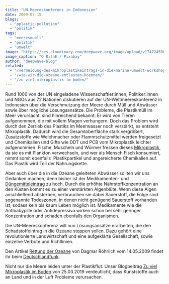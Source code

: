 ```yaml
---
title: "UN-Meereskonferenz in Indonesien"
date: 2009-05-15
blogs: 
  - "pplastic-pollution"
  - "politik"
tags: 
  - "meeresmuell"
  - "politik"
  - "umwelt"
image: "https://res.cloudinary.com/deepwave-org/image/upload/v1747245004/deepwave.org/garbage-2729608_1920.jpg"
image_caption: "© RitaE / Pixabay"
author: "deepwave-blog"
related: 
  - "/vermeidung-des-mikroplastikeintrags-in-die-marine-umwelt-workshop/"
  - "/wie-wir-die-ozeane-entlasten-koennen/"
  - "/zu-viel-mikroplastik-im-boden/"
---
```


Rund 1000 von der UN eingeladene Wissenschaftler:innen, Politiker:innen und NGOs aus 72 Nationen diskutieren auf der UN-Weltmeereskonferenz in Indonesien über die Verschmutzung der Meere durch Müll und Abwässer sowie über mögliche Lösungsansätze. Die Probleme, die Plastikmüll im Meer verursacht, sind hinreichend bekannt: Er wird von Tieren aufgenommen, die mit vollem Magen verhungern. Doch das Problem wird durch den Zerrieb des Plastiks im Meerwasser noch verstärkt, es entsteht Mikroplastik. Dadurch wird die Gesamtoberfläche stark vergrößert, Zusatzstoffe wie Weichmacher oder Flammschutzmittel werden freigesetzt und Chemikalien und Gifte wie DDT und PCB vom Mikroplastik leichter aufgenommen. Fische, Muscheln und Würmer fressen dieses [Mikroplastik](https://www.deepwave.org/vermeidung-des-mikroplastikeintrags-in-die-marine-umwelt-workshop/), da sie es mit Plankton verwechseln, und wer als Mensch Fisch konsumiert, nimmt somit ebenfalls  Plastikpartikel und angereicherte Chemikalien auf. Das Plastik wird Teil der Nahrungskette.

Aber auch über die in die Ozeane geleiteten Abwässer sollten wir uns Gedanken machen, denn bisher ist der Medikamenten- und [Düngemitteleintrag](https://www.deepwave.org/wie-wir-die-ozeane-entlasten-koennen/) zu hoch. Durch die erhöhte Nährstoffkonzentration an den Küsten kommt es zu einer verstärkten Algenblüte. Wenn diese Algen anschließend absterben, verbrauchen sie dabei Sauerstoff, die Folge sind sogenannte Todeszonen, in denen nicht genügend Sauerstoff vorhanden ist, sodass kein bis kaum Leben möglich ist. Medikamente wie die Antibabypille oder Antidepressiva wirken schon bei sehr geringer Konzentration und schaden ebenfalls den Organismen.

Die UN-Meereskonferenz will nun Lösungsansätze erarbeiten, die den Schadstoffeintrag in die Ozeane stoppen sollen. Dazu gehört eine revolutionierte Landwirtschaft und eine aufgeklärte Gesellschaft, sowie einzelne Verbote und Richtlinien.

Den Artikel [Rettung der Ozeane](https://www.deutschlandfunk.de/rettung-der-ozeane.676.de.html?dram:article_id=26424) von Dagmar Röhrlich vom 14.05.2009 findet ihr beim [Deutschlandfunk](https://www.deutschlandfunk.de/).

Nicht nur die Meere leiden unter der Plastikflut. Unser Blogbeitrag [Zu viel Mikroplastik im Boden](https://www.deepwave.org/zu-viel-mikroplastik-im-boden/) von 25.03.2019 verdeutlicht, dass Kunststoffe auch an Land und in der Luft Probleme verursachen.
